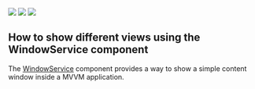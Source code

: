 <!-- default badges list -->
![](https://img.shields.io/endpoint?url=https://codecentral.devexpress.com/api/v1/VersionRange/146899080/18.1.5%2B)
[![](https://img.shields.io/badge/Open_in_DevExpress_Support_Center-FF7200?style=flat-square&logo=DevExpress&logoColor=white)](https://supportcenter.devexpress.com/ticket/details/T830531)
[![](https://img.shields.io/badge/📖_How_to_use_DevExpress_Examples-e9f6fc?style=flat-square)](https://docs.devexpress.com/GeneralInformation/403183)
<!-- default badges end -->
## How to show different views using the WindowService component
The [WindowService](https://docs.devexpress.com/WPF/401015/MVVM-Framework/Services/Predefined-Set/WindowService) component provides a way to show a simple content window inside a MVVM application. 
